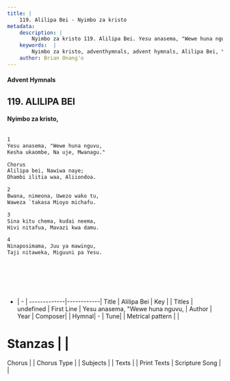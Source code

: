 ```yaml
---
title: |
    119. Alilipa Bei - Nyimbo za kristo
metadata:
    description: |
        Nyimbo za kristo 119. Alilipa Bei. Yesu anasema, "Wewe huna nguvu, Kesha ukaombe, Na uje, Mwanagu."  Chorus Alilipa bei, Nawiwa naye; Dhambi ilitia waa, Aliiondoa.  
    keywords:  |
        Nyimbo za kristo, adventhymnals, advent hymnals, Alilipa Bei, Yesu anasema, "Wewe huna nguvu,. 
    author: Brian Onang'o
---
```


#### Advent Hymnals
## 119. ALILIPA BEI
####  Nyimbo za kristo,

```txt

1
Yesu anasema, "Wewe huna nguvu,
Kesha ukaombe, Na uje, Mwanagu."

Chorus
Alilipa bei, Nawiwa naye;
Dhambi ilitia waa, Aliiondoa.

2
Bwana, nimeona, Uwezo wako tu,
Waweza `takasa Mioyo michafu.

3
Sina kitu chema, kudai neema,
Hivi nitafua, Mavazi kwa damu.

4
Ninaposimama, Juu ya mawingu,
Taji nitaweka, Miguuni pa Yesu. 








```

- |   -  |
-------------|------------|
Title | Alilipa Bei |
Key |  |
Titles | undefined |
First Line | Yesu anasema, "Wewe huna nguvu, |
Author | 
Year | 
Composer| |
Hymnal|  - |
Tune|  |
Metrical pattern | |
# Stanzas |  |
Chorus |  |
Chorus Type |  |
Subjects | |
Texts |  |
Print Texts | 
Scripture Song |  |
    
